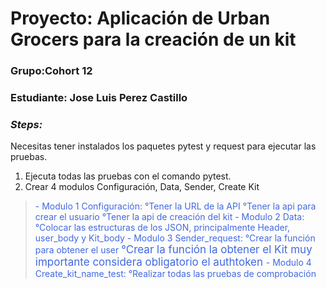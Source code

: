 # Proyecto: Aplicación de Urban Grocers para la creación de un kit
### Grupo:Cohort 12
### Estudiante: Jose Luis Perez Castillo

### ***Steps:***
Necesitas tener instalados los paquetes pytest y request para ejecutar las pruebas.
1. Ejecuta todas las pruebas con el comando pytest.
2. Crear 4 modulos Configuración, Data, Sender, Create Kit


> <span style="color:#4169E1">- Modulo 1 Configuración: 
    °Tener la URL de la API
    °Tener la api para crear el usuario
    °Tener la api de creación del kit
> <span style="color:#4169E1"> - Modulo 2 Data:
    °Colocar las estructuras de los JSON, principalmente Header, user_body y Kit_body
> <span style="color:#4169E1">- Modulo 3 Sender_request:
    °Crear la función para obtener el user
<span style="font-size:17px">°Crear la función la obtener el Kit muy importante considera obligatorio el authtoken </span>
> <span style="color:#4169E1">- Modulo 4 Create_kit_name_test:
    °Realizar todas las pruebas de comprobación
